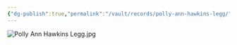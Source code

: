 ```yaml
---
{"dg-publish":true,"permalink":"/vault/records/polly-ann-hawkins-legg/","tags":["Mary-Ann-Hawkins"]}
---
```


![Polly Ann Hawkins Legg.jpg](/img/user/assets/Polly_Ann_Hawkins_Legg.resources/Polly%20Ann%20Hawkins%20Legg.jpg)
